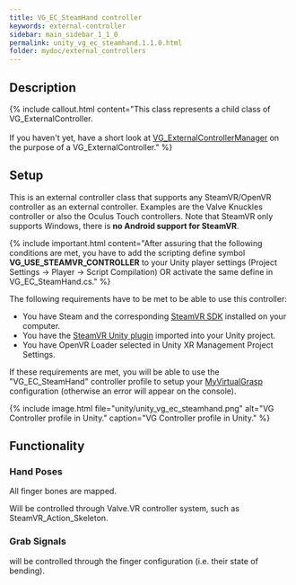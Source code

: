 ```yaml
---
title: VG_EC_SteamHand controller
keywords: external-controller
sidebar: main_sidebar_1_1_0
permalink: unity_vg_ec_steamhand.1.1.0.html
folder: mydoc/external_controllers
---
```


## Description 

{% include callout.html content="This class represents a child class of VG_ExternalController.<br><br> If you haven't yet, have a short look at [VG_ExternalControllerManager](unity_component_vgexternalcontrollermanager.1.1.0.html) on the purpose of a VG_ExternalController." %}

## Setup 

This is an external controller class that supports any SteamVR/OpenVR controller as an external controller. Examples are the Valve Knuckles controller or also the Oculus Touch controllers. Note that SteamVR only supports Windows, there is **no Android support for SteamVR**.

{% include important.html content="After assuring that the following conditions are met, you have to add the scripting define symbol **VG_USE_STEAMVR_CONTROLLER** to your Unity player settings (Project Settings → Player → Script Compilation) OR activate the same define in VG_EC_SteamHand.cs." %}

The following requirements have to be met to be able to use this controller:

 * You have Steam and the corresponding [SteamVR SDK](https://store.steampowered.com/app/250820/SteamVR/) installed on your computer.
 * You have the [SteamVR Unity plugin](https://assetstore.unity.com/packages/tools/integration/steamvr-plugin-32647) imported into your Unity project.
 * You have OpenVR Loader selected in Unity XR Management Project Settings.

If these requirements are met, you will be able to use the "VG_EC_SteamHand" controller profile to setup your [MyVirtualGrasp](unity_component_myvirtualgrasp.1.1.0.html#controller-profile) configuration (otherwise an error will appear on the console).

{% include image.html file="unity/unity_vg_ec_steamhand.png" alt="VG Controller profile in Unity." caption="VG Controller profile in Unity." %}

## Functionality

### Hand Poses
All finger bones are mapped.

Will be controlled through Valve.VR controller system, such as SteamVR_Action_Skeleton.

### Grab Signals
will be controlled through the finger configuration (i.e. their state of bending).
